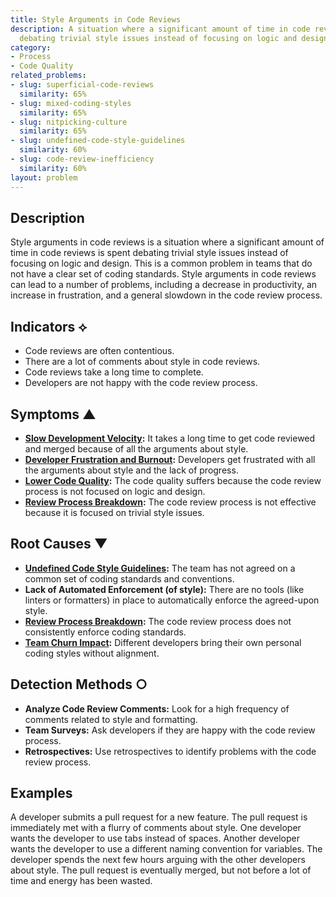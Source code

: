 ```yaml
---
title: Style Arguments in Code Reviews
description: A situation where a significant amount of time in code reviews is spent
  debating trivial style issues instead of focusing on logic and design.
category:
- Process
- Code Quality
related_problems:
- slug: superficial-code-reviews
  similarity: 65%
- slug: mixed-coding-styles
  similarity: 65%
- slug: nitpicking-culture
  similarity: 65%
- slug: undefined-code-style-guidelines
  similarity: 60%
- slug: code-review-inefficiency
  similarity: 60%
layout: problem
---
```


## Description
Style arguments in code reviews is a situation where a significant amount of time in code reviews is spent debating trivial style issues instead of focusing on logic and design. This is a common problem in teams that do not have a clear set of coding standards. Style arguments in code reviews can lead to a number of problems, including a decrease in productivity, an increase in frustration, and a general slowdown in the code review process.

## Indicators ⟡
- Code reviews are often contentious.
- There are a lot of comments about style in code reviews.
- Code reviews take a long time to complete.
- Developers are not happy with the code review process.

## Symptoms ▲
- **[Slow Development Velocity](slow-development-velocity.md):** It takes a long time to get code reviewed and merged because of all the arguments about style.
- **[Developer Frustration and Burnout](developer-frustration-and-burnout.md):** Developers get frustrated with all the arguments about style and the lack of progress.
- **[Lower Code Quality](lower-code-quality.md):** The code quality suffers because the code review process is not focused on logic and design.
- **[Review Process Breakdown](review-process-breakdown.md):** The code review process is not effective because it is focused on trivial style issues.

## Root Causes ▼
- **[Undefined Code Style Guidelines](undefined-code-style-guidelines.md):** The team has not agreed on a common set of coding standards and conventions.
- **Lack of Automated Enforcement (of style):** There are no tools (like linters or formatters) in place to automatically enforce the agreed-upon style.
- **[Review Process Breakdown](review-process-breakdown.md):** The code review process does not consistently enforce coding standards.
- **[Team Churn Impact](team-churn-impact.md):** Different developers bring their own personal coding styles without alignment.

## Detection Methods ○
- **Analyze Code Review Comments:** Look for a high frequency of comments related to style and formatting.
- **Team Surveys:** Ask developers if they are happy with the code review process.
- **Retrospectives:** Use retrospectives to identify problems with the code review process.

## Examples
A developer submits a pull request for a new feature. The pull request is immediately met with a flurry of comments about style. One developer wants the developer to use tabs instead of spaces. Another developer wants the developer to use a different naming convention for variables. The developer spends the next few hours arguing with the other developers about style. The pull request is eventually merged, but not before a lot of time and energy has been wasted.
